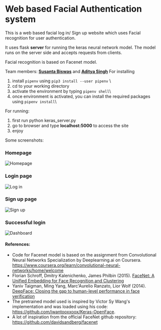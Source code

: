 # Web based Facial Authentication system
This is a web based facial log in/ Sign up website which uses Facial recognition for user authentication.

It uses flask **server** for running the keras neural network model. 
The model runs on the server side and accepts requests from clients.

Facial recognition is based on Facenet model.

Team members:
**[Susanta Biswas](https://github.com/susantabiswas)** and **[Aditya Singh](https://github.com/adibyte95)**
For installing
1. install `pipenv` using `pip3 install --user pipenv` \
2. cd to your working directory
3. activate the environment by typing `pipenv shell`\
4. once environment is activated, you can install the required packages using `pipenv install`\

For running:
1. first run
python keras_server.py
2. go to browser and type **localhost:5000** to access the site
3. enjoy

Some screenshots:
<br>
### Homepage
![Homepage](/images/1.jpg)

### Login page
![Log in](/images/2.jpg)

### Sign up page
![Sign up](/images/3.jpg)

### Successful login
![Dashboard](images/4.jpg)

#### References:
- Code for Facenet model is based on the assignment from Convolutional Neural Networks Specialization by Deeplearning.ai on Coursera.<br>
https://www.coursera.org/learn/convolutional-neural-networks/home/welcome 
- Florian Schroff, Dmitry Kalenichenko, James Philbin (2015). [FaceNet: A Unified Embedding for Face Recognition and Clustering](https://arxiv.org/pdf/1503.03832.pdf)
- Yaniv Taigman, Ming Yang, Marc'Aurelio Ranzato, Lior Wolf (2014). [DeepFace: Closing the gap to human-level performance in face verification](https://research.fb.com/wp-content/uploads/2016/11/deepface-closing-the-gap-to-human-level-performance-in-face-verification.pdf) 
- The pretrained model used is inspired by Victor Sy Wang's implementation and was loaded using his code: https://github.com/iwantooxxoox/Keras-OpenFace.
- A lot of inspiration from the official FaceNet github repository: https://github.com/davidsandberg/facenet 
